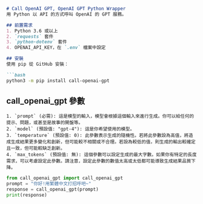 ```markdown
# Call OpenAI GPT, OpenAI GPT Python Wrapper
用 Python 以 API 的方式呼叫 OpenAI 的 GPT 服務。

## 前置需求
1. Python 3.6 或以上
2. `requests` 套件
3. `python-dotenv` 套件
4. OPENAI_API_KEY，在 `.env` 檔案中設定

## 安裝
使用 pip 從 GitHub 安裝：

```bash
python3 -m pip install call-openai-gpt
```

## call_openai_gpt 參數
```
1. `prompt` (必需): 這是模型的輸入，模型會根據這個輸入來進行生成。你可以給任何的提示、問題，或甚至是故事的開盤等。
2. `model` (預設值: "gpt-4"): 這是你希望使用的模型。
3. `temperature` (預設值: 0): 此參數表示生成的隨機性。若將此參數設為高值，將造成生成結果更多變化和創新，但可能較不相關或不合理。若設為較低的值，則生成的輸出較確定且一致，但可能較缺乏創新。
4. `max_tokens` (預設值: 無): 這個參數可以設定生成的最大字數。如果你有特定的長度需求，可以考慮設定此參數。請注意，設定此參數的數值太高或太低都可能導致生成結果品質下降。
```

```python
from call_openai_gpt import call_openai_gpt
prompt = "你好!用繁體中文打招呼吧~"
response = call_openai_gpt(prompt)
print(response)
```